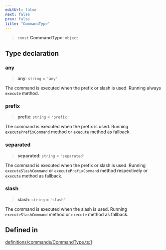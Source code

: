```yaml
---
editUrl: false
next: false
prev: false
title: "CommandType"
---
```


> `const` **CommandType**: `object`

## Type declaration

### any

> **any**: `string` = `'any'`

The command is executed when the prefix or slash is used. Running always `execute` method.

### prefix

> **prefix**: `string` = `'prefix'`

The command is executed when the prefix is used. Running `executePrefixCommand` method or `execute` method as fallback.

### separated

> **separated**: `string` = `'separated'`

The command is executed when the prefix or slash is used. Running `executeSlashCommand` or `executePrefixCommand` method respectively or `execute` method as fallback.

### slash

> **slash**: `string` = `'slash'`

The command is executed when the slash is used. Running `executeSlashCommand` method or `execute` method as fallback.

## Defined in

[definitions/commands/CommandType.ts:1](https://github.com/ZumitoTeam/zumito-framework/blob/f77a1e7d4ead227692d81d4d92214a82370f6edc/src/definitions/commands/CommandType.ts#L1)
